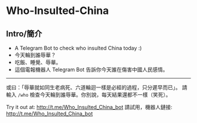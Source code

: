 # Who-Insulted-China
## Intro/簡介
- A Telegram Bot to check who insulted China today :) 
- 今天輪到誰辱華？
- 吃飯、睡覺、辱華。
- 這個電報機器人 Telegram Bot 告訴你今天誰在傷害中國人民感情。

---
或曰：「辱華就如同生老病死、六道輪迴一樣是必經的過程，只分遲早而已」。
請輸入 `/who` 檢查今天輪到誰辱華。你別說，每天結果還都不一樣（笑死）。

Try it out at: http://t.me/Who_Insulted_China_bot
請試用，機器人鏈接: http://t.me/Who_Insulted_China_bot
